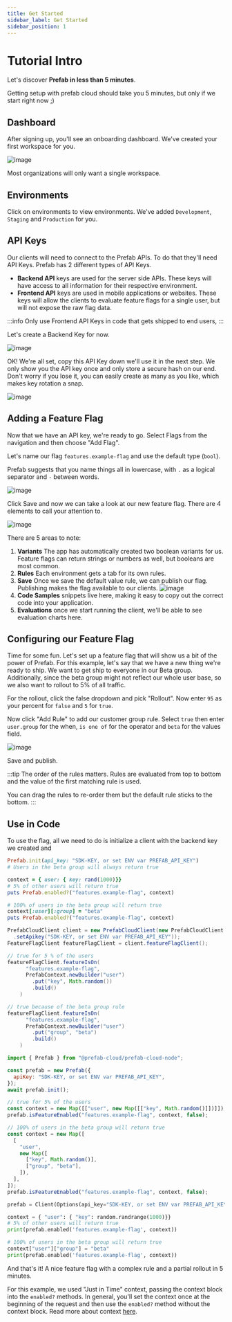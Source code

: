 ```yaml
---
title: Get Started
sidebar_label: Get Started
sidebar_position: 1
---
```


# Tutorial Intro

Let's discover **Prefab in less than 5 minutes**.

Getting setup with prefab cloud should take you 5 minutes, but only if we start right now ;)

## Dashboard

After signing up, you'll see an onboarding dashboard. We've created your first workspace for you.

![image](/img/docs/getting-started/dashboard.png)

Most organizations will only want a single workspace.

## Environments

Click on environments to view environments. We've added `Development`, `Staging` and `Production` for you.

## API Keys

Our clients will need to connect to the Prefab APIs. To do that they'll need API Keys. Prefab has 2 different types of API Keys.

- **Backend API** keys are used for the server side APIs. These keys will have access to all information for their respective environment.
- **Frontend API** keys are used in mobile applications or websites. These keys will allow the clients to evaluate feature flags for a single user, but will not expose the raw flag data.

:::info
Only use Frontend API Keys in code that gets shipped to end users,
:::

Let's create a Backend Key for now.

![image](/img/docs/getting-started/add-project-api-key.png)

OK! We're all set, copy this API Key down we'll use it in the next step. We only show you the API key once and only store a
secure hash on our end. Don't worry if you lose it, you can easily create as many as you like, which makes key rotation a snap.

![image](/img/docs/getting-started/api-key-created.png)

## Adding a Feature Flag

Now that we have an API key, we're ready to go. Select Flags from the navigation and then choose "Add Flag".

Let's name our flag `features.example-flag` and use the default type (`bool`).

Prefab suggests that you name things all in lowercase, with `.` as a logical separator and `-` between words.

![image](/img/docs/getting-started/new-feature-add-flag.jpg)

Click Save and now we can take a look at our new feature flag. There are 4 elements to call your attention to.

![image](/img/docs/getting-started/new-feature-flag-variants.jpg)

There are 5 areas to note:

1. **Variants** The app has automatically created two boolean variants for us. Feature flags can return strings or numbers as well, but booleans are most common.
2. **Rules** Each environment gets a tab for its own rules.
3. **Save** Once we save the default value rule, we can publish our flag. Publishing makes the flag available to our clients.
   ![image](/img/docs/getting-started/new-feature-flag-publish.jpg)
4. **Code Samples** snippets live here, making it easy to copy out the correct code into your application.
5. **Evaluations** once we start running the client, we'll be able to see evaluation charts here.

## Configuring our Feature Flag

Time for some fun. Let's set up a feature flag that will show us a bit of the power of Prefab.
For this example, let's say that we have a new thing we're ready to ship. We want to get ship to everyone in our Beta group.
Additionally, since the beta group might not reflect our whole user base, so we also want to rollout to 5% of all traffic.

For the rollout, click the false dropdown and pick "Rollout". Now enter `95` as your percent for `false` and `5` for `true`.

Now click "Add Rule" to add our customer group rule. Select `true` then enter `user.group` for the when, `is one of` for the operator and `beta` for the values field.

![image](/img/docs/getting-started/new-feature-edit-form.jpg)

Save and publish.

:::tip
The order of the rules matters. Rules are evaluated from top to bottom and the value of the first matching rule is used.

You can drag the rules to re-order them but the default rule sticks to the bottom.
:::

## Use in Code

To use the flag, all we need to do is initialize a client with the backend key we created and

<Tabs groupId="lang">
<TabItem value="ruby" label="Ruby">

```ruby
Prefab.init(api_key: "SDK-KEY, or set ENV var PREFAB_API_KEY")
# Users in the beta group will always return true

context = { user: { key: rand(1000)}}
# 5% of other users will return true
puts Prefab.enabled?("features.example-flag", context)

# 100% of users in the beta group will return true
context[:user][:group] = "beta"
puts Prefab.enabled?("features.example-flag", context)
```

</TabItem>
<TabItem value="java" label="Java">

```java
PrefabCloudClient client = new PrefabCloudClient(new PrefabCloudClient.Options()
  .setApikey("SDK-KEY, or set ENV var PREFAB_API_KEY"));
FeatureFlagClient featureFlagClient = client.featureFlagClient();

// true for 5 % of the users
featureFlagClient.featureIsOn(
      "features.example-flag",
      PrefabContext.newBuilder("user")
        .put("key", Math.random())
        .build()
    )

// true because of the beta group rule
featureFlagClient.featureIsOn(
      "features.example-flag",
      PrefabContext.newBuilder("user")
        .put("group", "beta")
        .build()
    )
```

</TabItem>
<TabItem value="node" label="Node">

```javascript
import { Prefab } from "@prefab-cloud/prefab-cloud-node";

const prefab = new Prefab({
  apiKey: "SDK-KEY, or set ENV var PREFAB_API_KEY",
});
await prefab.init();

// true for 5% of the users
const context = new Map([["user", new Map([["key", Math.random()]])]]);
prefab.isFeatureEnabled("features.example-flag", context, false);

// 100% of users in the beta group will return true
const context = new Map([
  [
    "user",
    new Map([
      ["key", Math.random()],
      ["group", "beta"],
    ]),
  ],
]);
prefab.isFeatureEnabled("features.example-flag", context, false);
```

</TabItem>
<TabItem value="python" label="Python">

```python
prefab = Client(Options(api_key="SDK-KEY, or set ENV var PREFAB_API_KEY"))

context = { "user": { "key": random.randrange(1000)}}
# 5% of other users will return true
print(prefab.enabled('features.example-flag', context))

# 100% of users in the beta group will return true
context["user"]["group"] = "beta"
print(prefab.enabled('features.example-flag', context))
```

</TabItem>
</Tabs>

And that's it! A nice feature flag with a complex rule and a partial rollout in 5 minutes.

For this example, we used "Just in Time" context, passing the context block into the `enabled?` methods. In general, you'll set the context once at the beginning of the request and then use the `enabled?` method without the context block. Read more about context [here](/docs/explanations/concepts/context).
